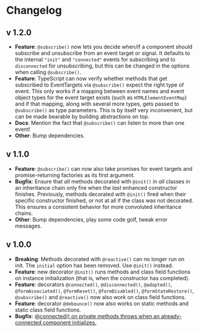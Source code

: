 # Changelog

## v 1.2.0

- **Feature**: `@subscribe()` now lets you decide when/if a component should subscribe and unsubscribe from an event target or signal. It defaults to the internal `"init"` and `"connected"` events for subscribing and to `disconnected` for unsubscribing, but this can be changed in the options when calling `@subscribe()`.
- **Feature**: TypeScript can now verify whether methods that get subscribed to EventTargets via `@subscribe()` expect the right type of event. This only works if a mapping between event names and event object types for the event target exists (such as `HTMLElementEventMap`) and if that mapping, along with several more types, gets passed to `@subscribe()` as type parameters. This is by itself very inconvenient, but can be made bearable by building abstractions on top.
- **Docs**: Mention the fact that `@subscribe()` can listen to more than one event!
- **Other**: Bump dependencies.

## v 1.1.0

- **Feature**: `@subscribe()` can now also take promises for event targets and promise-returning factories as its first argument.
- **Bugfix**: Ensure that _all_ methods decorated with `@init()` in _all_ classes in an inheritance chain only fire when the _last_ enhanced constructor finishes. Previously, methods decorated with `@init()` fired when their specific constructor finished, or not at all if the class was not decorated. This ensures a consistent behavior for more convoluted inheritance chains.
- **Other**: Bump dependencies, play some code golf, tweak error messages.

## v 1.0.0

- **Breaking**: Methods decorated with `@reactive()` can no longer run on init. The `initial` option has been removed. Use `@init()` instead.
- **Feature**: new decorator `@init()` runs methods and class field functions on instance initialization (that is, when the constructor has completed).
- **Feature**: decorators `@connected()`, `@disconnected()`, `@adopted()`, `@formAssociated()`, `@formReset()`, `@formDisabled()`, `@formStateRestore()`, `@subscribe()` and `@reactive()` now also work on class field functions.
- **Feature**: decorator `@debounce()` now also works on static methods and static class field functions.
- **Bugfix**: [@connected() on private methods throws when an already-connected component initializes.](https://github.com/SirPepe/ornament/issues/7)

